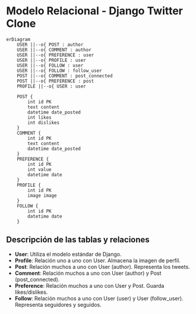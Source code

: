 # Modelo Relacional - Django Twitter Clone

```mermaid
erDiagram
    USER ||--o{ POST : author
    USER ||--o{ COMMENT : author
    USER ||--o{ PREFERENCE : user
    USER ||--o{ PROFILE : user
    USER ||--o{ FOLLOW : user
    USER ||--o{ FOLLOW : follow_user
    POST ||--o{ COMMENT : post_connected
    POST ||--o{ PREFERENCE : post
    PROFILE ||--o{ USER : user

    POST {
        int id PK
        text content
        datetime date_posted
        int likes
        int dislikes
    }
    COMMENT {
        int id PK
        text content
        datetime date_posted
    }
    PREFERENCE {
        int id PK
        int value
        datetime date
    }
    PROFILE {
        int id PK
        image image
    }
    FOLLOW {
        int id PK
        datetime date
    }
```

## Descripción de las tablas y relaciones

- **User**: Utiliza el modelo estándar de Django.
- **Profile**: Relación uno a uno con User. Almacena la imagen de perfil.
- **Post**: Relación muchos a uno con User (author). Representa los tweets.
- **Comment**: Relación muchos a uno con User (author) y Post (post_connected).
- **Preference**: Relación muchos a uno con User y Post. Guarda likes/dislikes.
- **Follow**: Relación muchos a uno con User (user) y User (follow_user). Representa seguidores y seguidos.
